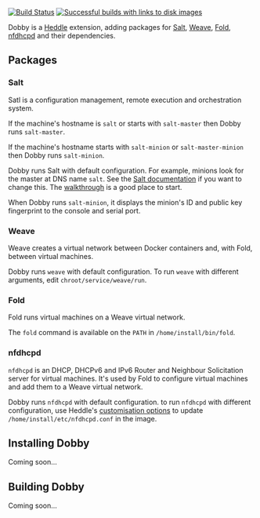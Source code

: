 [![Build Status](https://circleci.com/gh/davedoesdev/dobby.svg?style=svg)](https://circleci.com/gh/davedoesdev/dobby) [![Successful builds with links to disk images](http://rawgit.davedoesdev.com/davedoesdev/dobby/master/builds.svg)](http://rawgit.davedoesdev.com/davedoesdev/dobby/master/.circle-ci/builds.html)

Dobby is a [Heddle](https://github.com/davedoesdev/heddle) extension, adding packages for [Salt](http://saltstack.com/community/), [Weave](http://weave.works/), [Fold](https://github.com/davedoesdev/fold), [nfdhcpd](https://github.com/davedoesdev/nfdhcpd) and their dependencies.

## Packages

### Salt

Satl is a configuration management, remote execution and orchestration system.

If the machine's hostname is `salt` or starts with `salt-master` then Dobby runs `salt-master`.

If the machine's hostname starts with `salt-minion` or `salt-master-minion` then Dobby runs `salt-minion`.

Dobby runs Salt with default configuration. For example, minions look for the master at DNS name `salt`. See the [Salt documentation](https://docs.saltstack.com/en/latest/) if you want to change this. The [walkthrough](https://docs.saltstack.com/en/latest/topics/tutorials/walkthrough.html) is a good place to start.

When Dobby runs `salt-minion`, it displays the minion's ID and public key fingerprint to the console and serial port.

### Weave

Weave creates a virtual network between Docker containers and, with Fold, between virtual machines.

Dobby runs `weave` with default configuration. To run `weave` with different arguments, edit `chroot/service/weave/run`.

### Fold

Fold runs virtual machines on a Weave virtual network.

The `fold` command is available on the `PATH` in `/home/install/bin/fold`.

### nfdhcpd

`nfdhcpd` is an DHCP, DHCPv6 and IPv6 Router and Neighbour Solicitation server for virtual machines. It's used by Fold to configure virtual machines and add them to a Weave virtual network.

Dobby runs `nfdhcpd` with default configuration. to run `nfdhcpd` with different configuration, use Heddle's [customisation options](https://github.com/davedoesdev/heddle#customising-heddle) to update `/home/install/etc/nfdhcpd.conf` in the image.

## Installing Dobby

Coming soon...

## Building Dobby

Coming soon...



